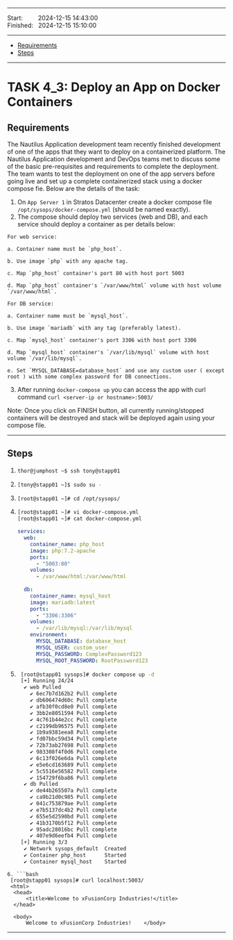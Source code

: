 
------------------------------

Start: &nbsp;&nbsp;&nbsp;&nbsp;&nbsp;&nbsp;&nbsp;&nbsp;2024-12-15 14:43:00  
Finished: &nbsp;&nbsp;2024-12-15 15:10:00

------------------------------

- [Requirements](#requirements)
- [Steps](#steps)

------------------------------

# TASK 4_3: Deploy an App on Docker Containers

## Requirements

The Nautilus Application development team recently finished development of one of the apps that they want to deploy on a containerized platform.
The Nautilus Application development and DevOps teams met to discuss some of the basic pre-requisites and requirements to complete the deployment.
The team wants to test the deployment on one of the app servers before going live and set up a complete containerized stack using a docker compose fie.
Below are the details of the task:

  1. On `App Server 1` in Stratos Datacenter create a docker compose file `/opt/sysops/docker-compose.yml` (should be named exactly).
  2. The compose should deploy two services (web and DB), and each service should deploy a container as per details below:

    For web service:

    a. Container name must be `php_host`.

    b. Use image `php` with any apache tag.
    
    c. Map `php_host` container's port 80 with host port 5003
    
    d. Map `php_host` container's `/var/www/html` volume with host volume `/var/www/html`.
    
    For DB service:
    
    a. Container name must be `mysql_host`.
    
    b. Use image `mariadb` with any tag (preferably latest).
    
    c. Map `mysql_host` container's port 3306 with host port 3306
    
    d. Map `mysql_host` container's `/var/lib/mysql` volume with host volume `/var/lib/mysql`.
    
    e. Set `MYSQL_DATABASE=database_host` and use any custom user ( except root ) with some complex password for DB connections.

  3. After running `docker-compose up` you can access the app with curl command `curl <server-ip or hostname>:5003/`


Note: Once you click on FINISH button, all currently running/stopped containers will be destroyed and stack will be deployed again using your compose file.

------------------------------

## Steps

1. ```bash
   thor@jumphost ~$ ssh tony@stapp01
   ```
2. ```bash
   [tony@stapp01 ~]$ sudo su -
   ```
3. ```bash
   [root@stapp01 ~]# cd /opt/sysops/
   ```
4. ```bash
   [root@stapp01 ~]# vi docker-compose.yml
   [root@stapp01 ~]# cat docker-compose.yml
   ```
   ```yaml
   services:
     web:
       container_name: php_host
       image: php:7.2-apache
       ports:
         - "5003:80"
       volumes:
         - /var/www/html:/var/www/html
     
     db:
       container_name: mysql_host
       image: mariadb:latest
       ports:
         - "3306:3306"
       volumes:
         - /var/lib/mysql:/var/lib/mysql
       environment:
         MYSQL_DATABASE: database_host
         MYSQL_USER: custom_user
         MYSQL_PASSWORD: ComplexPassword123
         MYSQL_ROOT_PASSWORD: RootPassword123
   ```
5. ```bash
    [root@stapp01 sysops]# docker compose up -d
    [+] Running 24/24
     ✔ web Pulled                                                                                                        79.9s 
       ✔ 6ec7b7d162b2 Pull complete                                                                                       9.7s 
       ✔ db606474d60c Pull complete                                                                                      10.6s 
       ✔ afb30f0cd8e0 Pull complete                                                                                      31.2s 
       ✔ 3bb2e8051594 Pull complete                                                                                      40.4s 
       ✔ 4c761b44e2cc Pull complete                                                                                      47.4s 
       ✔ c2199db96575 Pull complete                                                                                      55.0s 
       ✔ 1b9a9381eea8 Pull complete                                                                                      59.9s 
       ✔ fd07bbc59d34 Pull complete                                                                                      62.4s 
       ✔ 72b73ab27698 Pull complete                                                                                      64.9s 
       ✔ 983308f4f0d6 Pull complete                                                                                      69.1s 
       ✔ 6c13f026e6da Pull complete                                                                                      71.5s 
       ✔ e5e6cd163689 Pull complete                                                                                      74.5s 
       ✔ 5c5516e56582 Pull complete                                                                                      77.4s 
       ✔ 154729f6ba86 Pull complete                                                                                      79.6s 
     ✔ db Pulled                                                                                                         55.8s 
       ✔ de44b265507a Pull complete                                                                                       9.3s 
       ✔ ca9b21d0c985 Pull complete                                                                                      10.1s 
       ✔ 041c753879ae Pull complete                                                                                      12.6s 
       ✔ e7b5137dc4b2 Pull complete                                                                                      13.8s 
       ✔ 655e5d2590bd Pull complete                                                                                      15.1s 
       ✔ 41b3170b5f12 Pull complete                                                                                      37.1s 
       ✔ 95adc28016bc Pull complete                                                                                      45.1s 
       ✔ 407e9d6eefb4 Pull complete                                                                                      55.5s 
    [+] Running 3/3
     ✔ Network sysops_default  Created                                                                                    0.1s 
     ✔ Container php_host      Started                                                                                   20.1s 
     ✔ Container mysql_host    Started
  ```
6. ```bash
   [root@stapp01 sysops]# curl localhost:5003/
   <html>
    <head>
        <title>Welcome to xFusionCorp Industries!</title>
    </head>

    <body>
        Welcome to xFusionCorp Industries!    </body>  
   ```





------------------------------



